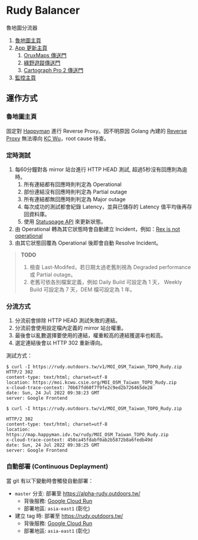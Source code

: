 # Rudy Balancer

魯地圖分流器

1. [魯地圖主頁](https://rudy.outdoors.tw/)
1. [App 更新主頁](https://rudy.outdoors.tw/app)
   1. [OruxMaps 傳送門](https://rudy.outdoors.tw/app/oruxmaps)
   1. [綠野遊蹤傳送門](https://rudy.outdoors.tw/app/gts)
   1. [Cartograph Pro 2 傳送門](https://rudy.outdoors.tw/app/carto)
1. [監控主頁](https://outdoorsafetylab1.statuspage.io/)

## 運作方式

### 魯地圖主頁

固定對 [Happyman](https://map.happyman.idv.tw/rudy/) 進行 Reverse Proxy。因不明原因 Golang 內建的 [Reverse Proxy](https://pkg.go.dev/net/http/httputil#ReverseProxy) 無法導向 [KC Wu](https://moi.kcwu.csie.org/taiwan_topo.html)，root cause 待查。

### 定時測試

1. 每60分鐘對各 mirror 站台進行 HTTP HEAD 測試, 超過5秒沒有回應則為逾時。
   1. 所有連結都有回應時則判定為 Operational
   1. 部份連結沒有回應時則判定為 Partial outage
   1. 所有連結都無回應時則判定為 Major outage
   1. 每次成功的測試都會紀錄 Latency，並與已儲存的 Latency 值平均後再存回資料庫。
   1. 使用 [Statuspage API](https://developer.statuspage.io/) 來更新狀態。
1. 由 Operational 轉為其它狀態時會自動建立 Incident，例如：[Rex is not operational](https://outdoorsafetylab1.statuspage.io/incidents/lghlzv7h9ztq)
1. 由其它狀態回覆為 Operational 後即會自動 Resolve Incident。

> **TODO**
>
> 1. 檢查 Last-Modifed，若日期太過老舊則視為 Degraded performance 或 Partial outage。
> 1. 老舊可依各別檔案定義，例如 Daily Build 可設定為 1 天， Weekly Build 可設定為 7 天，DEM 檔可設定為 1 年。

### 分流方式

1. 分流前會排除 HTTP HEAD 測試失敗的連結。
1. 分流前會使用設定檔內定義的 mirror 站台權重。
1. 最後會以亂數選擇要使用的連結，權重較高的連結獲選率也較高。
1. 選定連結後會以 HTTP 302 重新導向。

測試方式：

```shell
$ curl -I https://rudy.outdoors.tw/v1/MOI_OSM_Taiwan_TOPO_Rudy.zip
HTTP/2 302 
content-type: text/html; charset=utf-8
location: https://moi.kcwu.csie.org/MOI_OSM_Taiwan_TOPO_Rudy.zip
x-cloud-trace-context: 70b67fd60f7f9fe2c9ed2b726465de28
date: Sun, 24 Jul 2022 09:38:23 GMT
server: Google Frontend

$ curl -I https://rudy.outdoors.tw/v1/MOI_OSM_Taiwan_TOPO_Rudy.zip

HTTP/2 302 
content-type: text/html; charset=utf-8
location: https://map.happyman.idv.tw/rudy/MOI_OSM_Taiwan_TOPO_Rudy.zip
x-cloud-trace-context: 450ca45fdabf0ab2b5872b8a6fedb49d
date: Sun, 24 Jul 2022 09:38:25 GMT
server: Google Frontend
```

### 自動部署 (Continuous Deplayment)

當 git 有以下變動時會觸發自動部署：

* `master` 分支: 部署至 https://alpha-rudy.outdoors.tw/
  * 背後服務: [Google Cloud Run](https://ruby-balancer-alpha-mgl7xqygta-de.a.run.app/)
  * 部署地區: `asia-east1` (彰化)
* 建立 tag 時: 部署至 https://rudy.outdoors.tw/
  * 背後服務: [Google Cloud Run](https://ruby-balancer-mgl7xqygta-de.a.run.app)
  * 部署地區: `asia-east1` (彰化)
